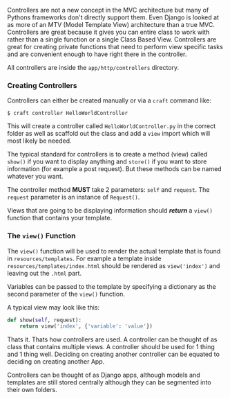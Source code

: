 Controllers are not a new concept in the MVC architecture but many of Pythons frameworks don't directly support them. Even Django is looked at as more of an MTV (Model Template View) architecture than a true MVC. Controllers are great because it gives you can entire class to work with rather than a single function or a single Class Based View. Controllers are great for creating private functions that need to perform view specific tasks and are convenient enough to have right there in the controller.

All controllers are inside the `app/http/controllers` directory.

### Creating Controllers

Controllers can either be created manually or via a `craft` command like:

    $ craft controller HelloWorldController

This will create a controller called `HelloWorldController.py` in the correct folder as well as scaffold out the class and add a `view` import which will most likely be needed.

The typical standard for controllers is to create a method (view) called `show()` if you want to display anything and `store()` if you want to store information (for example a post request). But these methods can be named whatever you want.

The controller method **MUST** take 2 parameters: `self` and `request`. The `request` parameter is an instance of `Request()`.

Views that are going to be displaying information should **_return_** a `view()` function that contains your template.

### The `view()` Function

The `view()` function will be used to render the actual template that is found in `resources/templates`. For example a template inside `resources/templates/index.html` should be rendered as `view('index')` and leaving out the `.html` part.

Variables can be passed to the template by specifying a dictionary as the second parameter of the `view()` function.

A typical view may look like this:

```python
def show(self, request):
    return view('index', {'variable': 'value'})
```

Thats it. Thats how controllers are used. A controller can be thought of as class that contains multiple views. A controller should be used for 1 thing and 1 thing well. Deciding on creating another controller can be equated to deciding on creating another App.

Controllers can be thought of as Django apps, although models and templates are still stored centrally although they can be segmented into their own folders.
